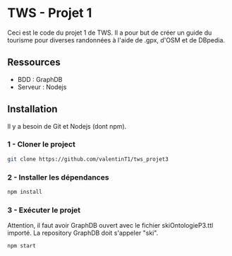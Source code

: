 # TWS - Projet 1

Ceci est le code du projet 1 de TWS. Il a pour but de créer un guide du tourisme pour diverses randonnées à l'aide de .gpx, d'OSM et de DBpedia.

## Ressources

* BDD : GraphDB
* Serveur : Nodejs

## Installation

Il y a besoin de Git et Nodejs (dont npm).

### 1 - Cloner le project

```bash
git clone https://github.com/valentinT1/tws_projet3
```

### 2 - Installer les dépendances

```bash
npm install
```

### 3 - Exécuter le projet

Attention, il faut avoir GraphDB ouvert avec le fichier skiOntologieP3.ttl importé. La repository GraphDB doit s'appeler "ski".

```bash
npm start
```
